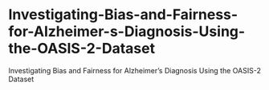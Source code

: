 # Investigating-Bias-and-Fairness-for-Alzheimer-s-Diagnosis-Using-the-OASIS-2-Dataset
Investigating Bias and Fairness for Alzheimer’s Diagnosis Using the OASIS-2 Dataset
